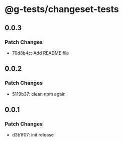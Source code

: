 # @g-tests/changeset-tests

## 0.0.3

### Patch Changes

- 70d8b4c: Add README file

## 0.0.2

### Patch Changes

- 5119b37: clean npm again

## 0.0.1

### Patch Changes

- d3b1f07: init release
